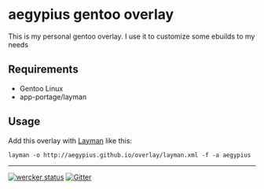 aegypius gentoo overlay
=======================

This is my personal gentoo overlay. I use it to customize some ebuilds to my needs

Requirements
------------
- Gentoo Linux
- app-portage/layman

Usage
-----
Add this overlay with [Layman](http://layman.sourceforge.net/) like this:

    layman -o http://aegypius.github.io/overlay/layman.xml -f -a aegypius

---
[![wercker status](https://app.wercker.com/status/bd52c911760a9b3b9d77f6cd7ad6995b/s/master "wercker status")](https://app.wercker.com/project/bykey/bd52c911760a9b3b9d77f6cd7ad6995b)
[![Gitter](https://badges.gitter.im/Join%20Chat.svg)](https://gitter.im/aegypius/overlay?utm_source=badge&utm_medium=badge&utm_campaign=pr-badge&utm_content=badge)
